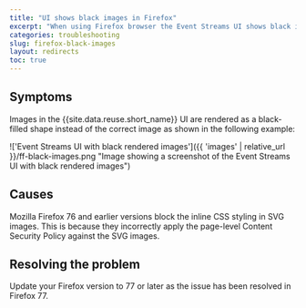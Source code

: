 ```yaml
---
title: "UI shows black images in Firefox"
excerpt: "When using Firefox browser the Event Streams UI shows black images."
categories: troubleshooting
slug: firefox-black-images
layout: redirects
toc: true
---
```


## Symptoms

Images in the {{site.data.reuse.short_name}} UI are rendered as a black-filled shape instead of the correct image as shown in the following example:

!['Event Streams UI with black rendered images']({{ 'images' | relative_url }}/ff-black-images.png "Image showing a screenshot of the Event Streams UI with black rendered images")

## Causes

Mozilla Firefox 76 and earlier versions block the inline CSS styling in SVG images. This is because they incorrectly apply the page-level Content Security Policy against the SVG images.

## Resolving the problem

Update your Firefox version to 77 or later as the issue has been resolved in Firefox 77.
